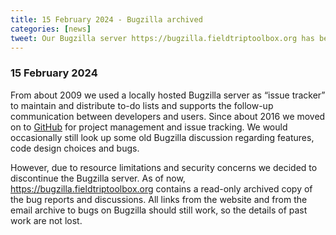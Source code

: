 ```yaml
---
title: 15 February 2024 - Bugzilla archived
categories: [news]
tweet: Our Bugzilla server https://bugzilla.fieldtriptoolbox.org has been archived, old bugs are now now read-only  
---
```


### 15 February 2024

From about 2009 we used a locally hosted Bugzilla server as “issue tracker” to maintain and distribute to-do lists and supports the follow-up communication between developers and users. Since about 2016 we moved on to [GitHub](/development/git) for project management and issue tracking. We would occasionally still look up some old Bugzilla discussion regarding features, code design choices and bugs.

However, due to resource limitations and security concerns we decided to discontinue the Bugzilla server.  As of now, <https://bugzilla.fieldtriptoolbox.org> contains a read-only archived copy of the bug reports and discussions. All links from the website and from the email archive to bugs on Bugzilla should still work, so the details of past work are not lost.
